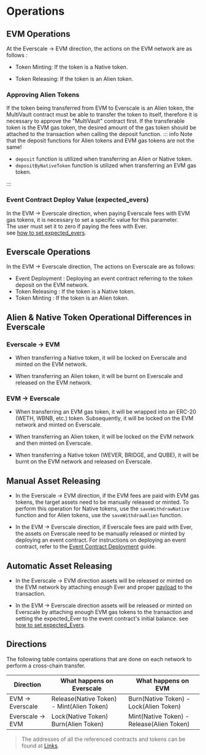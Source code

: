 # Operations

## EVM Operations

At the Everscale -> EVM direction, the actions on the EVM network are as follows :

- Token Minting: If the token is a Native token.

- Token Releasing: If the token is an Alien token.

### Approving Alien Tokens

If the token being transferred from EVM to Everscale is an Alien token, the MultiVault contract must be able to transfer the token to itself, therefore it is necessary to approve the "MultiVault" contract first. If the transferable token is the EVM gas token, the desired amount of the gas token should be attached to the transaction when calling the deposit function.
::: info
Note that the deposit functions for Alien tokens and EVM gas tokens are not the same!

- `deposit` function is utilized when transferring an Alien or Native token.
- `depositByNativeToken` function is utilized when transferring an EVM gas token.

:::

### Event Contract Deploy Value (expected_evers)

In the EVM -> Everscale direction, when paying Everscale fees with EVM gas tokens, it is necessary to set a specific value for this parameter. \
The user must set it to zero if paying the fees with Ever. \
see [how to set expected_evers](../FAQ.md##how-to-set-expected_evers).

## Everscale Operations

In the EVM -> Everscale direction, The actions on Everscale are as follows:

- Event Deployment : Deploying an event contract referring to the token deposit on the EVM network.
- Token Releasing : If the token is a Native token.
- Token Minting : If the token is an Alien token.

## Alien & Native Token Operational Differences in Everscale


 ### Everscale -> EVM

- When transferring a Native token, it will be locked on Everscale and minted on the EVM network.

- When transferring an Alien token, it will be burnt on Everscale and released on the EVM network.

### EVM -> Everscale 

- When transferring an EVM gas token, it will be wrapped into an ERC-20 (WETH, WBNB, etc.) token. Subsequently, it will be locked on the EVM network and minted on Everscale.

- When transferring an Alien token, it will be locked on the EVM network and then minted on Everscale.

- When transferring a Native token (WEVER, BRIDGE, and QUBE), it will be burnt on the EVM network and released on Everscale.

## Manual Asset Releasing

- In the Everscale -> EVM direction, if the EVM fees are paid with EVM gas tokens, the target assets need to be manually released or minted. To perform this operation for Native tokens, use the  `saveWithdrawNative`  function and for Alien tokens, use the  `saveWithdrawAlien`  function. 

- In the EVM -> Everscale direction, if Everscale fees are paid with Ever, the assets on Everscale need to be manually released or minted by deploying an event contract. For instructions on deploying an event contract, refer to the [Event Contract Deployment](../../src/codeSamples/md/EvmToEver/DeployEvents/Toc.md) guide. 

## Automatic Asset Releasing

- In the Everscale -> EVM direction assets will be released or minted on the EVM network by attaching enough Ever and proper [payload](./Payloads.md) to the transaction.

- In the EVM -> Everscale direction assets will be released or minted on Everscale by attaching enough EVM gas tokens to the transaction and setting the expected_Ever to the event contract's initial balance. see [how to set expected_Evers](../FAQ.md#how-to-set-expected_Evers).

## Directions

The following table contains operations that are done on each network to perform a cross-chain transfer.

| Direction   | What happens on Everscale                 | What happens on EVM                       |
| ----------- | ----------------------------------------- | ----------------------------------------- |
| EVM -> Everscale | Release(Native Token) - Mint(Alien Token) | Burn(Native Token) - Lock(Alien Token)    |
| Everscale -> EVM | Lock(Native Token) Burn(Alien Token)      | Mint(Native Token) - Release(Alien Token) |

> The addresses of all the referenced contracts and tokens can be found at [Links](../addresses.md).
